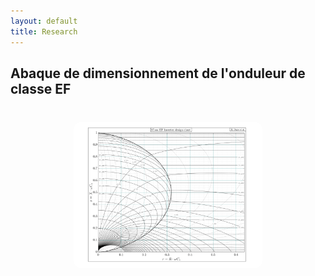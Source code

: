 ```yaml
---
layout: default
title: Research
---
```


## Abaque de dimensionnement de l'onduleur de classe EF

<div style="text-align: center; margin: 40px 0;">
  <img src="/assets/img/chart_EF.svg" alt="Diagramme Onduleur EF"
       style="max-width: 60%; height: auto; border-radius: 12px; box-shadow: 0 4px 12px rgba(0,0,0,0);">
</div>



